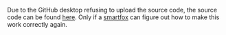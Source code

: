 Due to the GitHub desktop refusing to upload the source code, the source code can be found [here](https://github.com/R5-3600/Unity_projects/releases/tag/ClubPenguinIsland-LinuxBuildDownload). Only if a [smartfox](https://www.smartfoxserver.com/) can figure out how to make this work correctly again.
